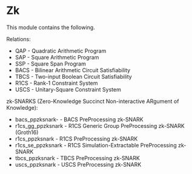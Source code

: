 # Zk

This module contains the following.

Relations:

* QAP - Quadratic Arithmetic Program
* SAP - Square Arithmetic Program
* SSP - Square Span Program
* BACS - Bilinear Arithmetic Circuit Satisfiability
* TBCS - Two-input Boolean Circuit Satisfiability
* R1CS - Rank-1 Constraint System
* USCS - Unitary-Square Constraint System

zk-SNARKS (Zero-Knowledge Succinct Non-interactive ARgument of Knowledge):

* bacs\_ppzksnark- - BACS PreProcessing zk-SNARK
* r1cs\_gg\_ppzksnark - R1CS Generic Group PreProcessing zk-SNARK (Groth16)
* r1cs\_ppzksnark - R1CS PreProcessing zk-SNARK
* r1cs\_se\_ppzksnark - R1CS Simulation-Extractable PreProcessing zk-SNARK
* tbcs\_ppzksnark - TBCS PreProcessing zk-SNARK
* uscs\_ppzksnark - USCS PreProcessing zk-SNARK

